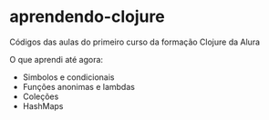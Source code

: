 # aprendendo-clojure

Códigos das aulas do primeiro curso da formação Clojure da Alura

O que aprendi até agora:

* Simbolos e condicionais
* Funções anonimas e lambdas
* Coleções
* HashMaps
